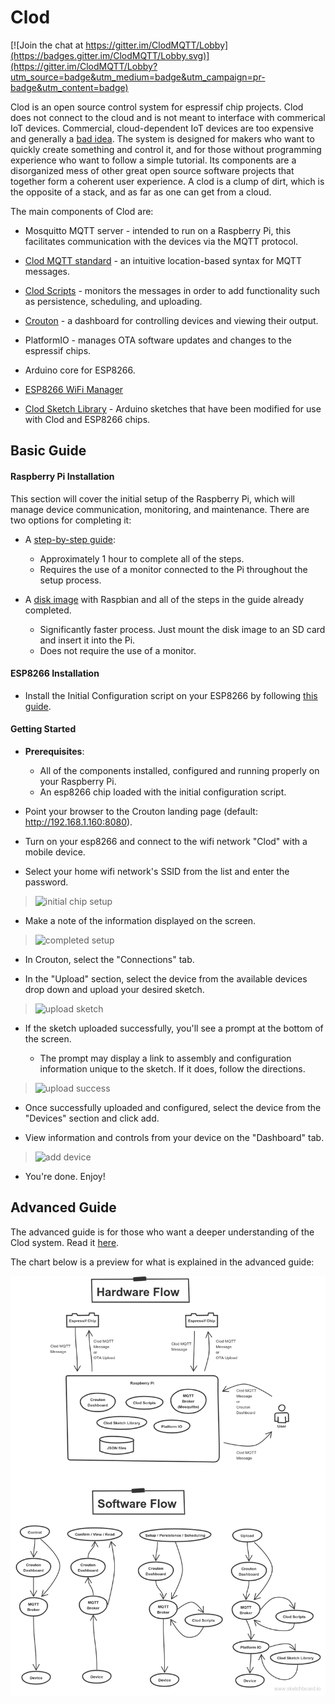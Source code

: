 Clod
======

[![Join the chat at https://gitter.im/ClodMQTT/Lobby](https://badges.gitter.im/ClodMQTT/Lobby.svg)](https://gitter.im/ClodMQTT/Lobby?utm_source=badge&utm_medium=badge&utm_campaign=pr-badge&utm_content=badge)

Clod is an open source control system for espressif chip projects. Clod does not connect to the cloud and is not meant to interface with commerical IoT devices. Commercial, cloud-dependent IoT devices are too expensive and generally a [bad idea](https://twitter.com/internetofshit). The system is designed for makers who want to quickly create something and control it, and for those without programming experience who want to follow a simple tutorial. Its components are a disorganized mess of other great open source software projects that together form a coherent user experience. A clod is a clump of dirt, which is the opposite of a stack, and as far as one can get from a cloud.

The main components of Clod are:

* Mosquitto MQTT server - intended to run on a Raspberry Pi, this facilitates communication with the devices via the MQTT protocol.

* [Clod MQTT standard](https://github.com/jakeloggins/Clod-MQTT-standard) - an intuitive location-based syntax for MQTT messages.

* [Clod Scripts](https://github.com/jakeloggins/Clod-scripts) - monitors the messages in order to add functionality such as persistence, scheduling, and uploading.

* [Crouton](https://github.com/jakeloggins/crouton-new) - a dashboard for controlling devices and viewing their output.

* PlatformIO - manages OTA software updates and changes to the espressif chips.

* Arduino core for ESP8266.

* [ESP8266 WiFi Manager](https://github.com/tzapu/WiFiManager)

* [Clod Sketch Library](https://github.com/jakeloggins/Clod-sketch-library) - Arduino sketches that have been modified for use with Clod and ESP8266 chips.


Basic Guide
----------

#### Raspberry Pi Installation

This section will cover the initial setup of the Raspberry Pi, which will manage device communication, monitoring, and maintenance. There are two options for completing it:

* A [step-by-step guide](pi-install.md):
  * Approximately 1 hour to complete all of the steps.
  * Requires the use of a monitor connected to the Pi throughout the setup process.

* A [disk image](disk-image-install.md) with Raspbian and all of the steps in the guide already completed.
  * Significantly faster process. Just mount the disk image to an SD card and insert it into the Pi.
  * Does not require the use of a monitor.


#### ESP8266 Installation

* Install the Initial Configuration script on your ESP8266 by following [this guide](https://github.com/jakeloggins/Clod/blob/master/esp-install.md).


#### Getting Started

* **Prerequisites**:
  * All of the components installed, configured and running properly on your Raspberry Pi. 
  * An esp8266 chip loaded with the initial configuration script.

* Point your browser to the Crouton landing page (default: http://192.168.1.160:8080).

* Turn on your esp8266 and connect to the wifi network "Clod" with a mobile device.

* Select your home wifi network's SSID from the list and enter the password.

>![initial chip setup](img/initial_chip_setup.gif)

* Make a note of the information displayed on the screen.

>![completed setup](img/clod_screenshot.png)

* In Crouton, select the "Connections" tab.

* In the "Upload" section, select the device from the available devices drop down and upload your desired sketch.

>![upload sketch](img/upload_sketch.gif)

* If the sketch uploaded successfully, you'll see a prompt at the bottom of the screen.

  * The prompt may display a link to assembly and configuration information unique to the sketch. If it does, follow the directions. 

>![upload success](img/upload_success.gif)

* Once successfully uploaded and configured, select the device from the "Devices" section and click add.

* View information and controls from your device on the "Dashboard" tab.

>![add device](img/add_device.gif)

* You're done. Enjoy!



Advanced Guide
--------------

The advanced guide is for those who want a deeper understanding of the Clod system. Read it [here](advanced-guide.md). 

The chart below is a preview for what is explained in the advanced guide: 

![User-flow-chart](https://raw.githubusercontent.com/jakeloggins/Clod/master/img/complete_flow.png)

